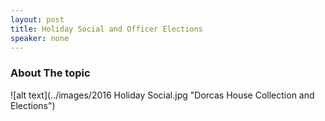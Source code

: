 ```yaml
---
layout: post
title: Holiday Social and Officer Elections
speaker: none
---
```


### About The topic
![alt text](../images/2016 Holiday Social.jpg "Dorcas House Collection and Elections")

